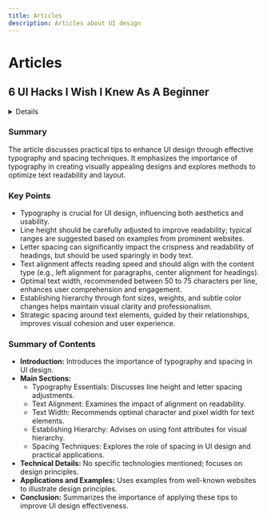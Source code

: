 ```yaml
---
title: Articles
description: Articles about UI design
---
```


# Articles

## 6 UI Hacks I Wish I Knew As A Beginner

<details>
**URL:** https://www.youtube.com/watch?v=88XxC0_zs74

**Published:** Nov 24, 2022

**Author:** Tim Gabe

**Tags:**
`UI design`, `typography`, `spacing`, `UX design`
</details>

### Summary
The article discusses practical tips to enhance UI design through effective typography and spacing techniques. It emphasizes the importance of typography in creating visually appealing designs and explores methods to optimize text readability and layout.

### Key Points
- Typography is crucial for UI design, influencing both aesthetics and usability.
- Line height should be carefully adjusted to improve readability; typical ranges are suggested based on examples from prominent websites.
- Letter spacing can significantly impact the crispness and readability of headings, but should be used sparingly in body text.
- Text alignment affects reading speed and should align with the content type (e.g., left alignment for paragraphs, center alignment for headings).
- Optimal text width, recommended between 50 to 75 characters per line, enhances user comprehension and engagement.
- Establishing hierarchy through font sizes, weights, and subtle color changes helps maintain visual clarity and professionalism.
- Strategic spacing around text elements, guided by their relationships, improves visual cohesion and user experience.

### Summary of Contents
- **Introduction:** Introduces the importance of typography and spacing in UI design.
- **Main Sections:**
  - Typography Essentials: Discusses line height and letter spacing adjustments.
  - Text Alignment: Examines the impact of alignment on readability.
  - Text Width: Recommends optimal character and pixel width for text elements.
  - Establishing Hierarchy: Advises on using font attributes for visual hierarchy.
  - Spacing Techniques: Explores the role of spacing in UI design and practical applications.
- **Technical Details:** No specific technologies mentioned; focuses on design principles.
- **Applications and Examples:** Uses examples from well-known websites to illustrate design principles.
- **Conclusion:** Summarizes the importance of applying these tips to improve UI design effectiveness.

<LinkCard title="Watch Full Video" href="https://www.youtube.com/watch?v=88XxC0_zs74" />
